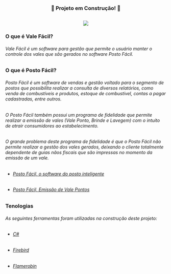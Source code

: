 <div align="center">
  <h3>   
    <p>🚧 Projeto em Construção! 🚧</p>
  </h3>
</div>

##

<div align="center">
  <h4>   
    <img src="https://cdn.discordapp.com/attachments/996183945358102580/997536211096850492/icon.png">
  </h4>
</div>

<div>  
  <h3>
    <p>O que é Vale Fácil?</p>
  </h3>
  
  <h6>
    <p>
      Vale Fácil é um software para gestão que permite o usuário manter o controle dos vales que são gerados no software Posto Fácil.
    </p>
  </h6>
</div>

##

### O que é Posto Fácil?

###### Posto Fácil é um software de vendas e gestão voltado para o segmento de postos que possibilita realizar a consulta de diversos relatórios, como venda de combustíveis e produtos, estoque de combustível, contas a pagar cadastradas, entre outros.

###### O Posto Fácil também possui um programa de fidelidade que permite realizar a emissão de vales (Vale Ponto, Brinde e Lavegem) com o intuíto de atrair consumidores ao estabelecimento.

###### O grande problema deste programa de fidelidade é que o Posto Fácil não permite realizar a gestão dos vales gerados, deixando o cliente totalmente dependente de guias nãos fiscais que são impressas no momento da emissão de um vale.

- ###### [Posto Fácil, o software do posto inteligente](https://youtu.be/dIkYSVDhDxo)
- ###### [Posto Fácil, Emissão de Vale Pontos](https://share.linx.com.br/pages/viewpage.action?pageId=27131284)
   
##
    
### Tenologias   
      
###### As seguintes ferramentas foram utilizadas na construção deste projeto:
    
- ###### [C#](https://docs.microsoft.com/pt-br/dotnet/csharp/)
- ###### [Firebird](https://www.firebirdsql.org/en/documentation/)
- ###### [Flamerobin](http://www.flamerobin.org)
      

